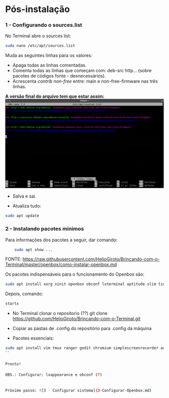 # Pós-instalação

### 1 - Configurando o sources.list
No Terminal abre o sources list:

```bash
sudo nano /etc/apt/sources.list
```

Muda as seguintes linhas para os valores:

- Apaga todas as linhas comentadas.
- Comenta todas as linhas que começam com: deb-src http... (sobre pacotes de códigos fonte - desnecessários).
- Acrescenta *contrib non-free* entre: main e non-free-firmware nas três linhas.

**A versão final do arquivo tem que estar assim:**
![](imgs/sources-list.png)

- Salva e sai.

- Atualiza tudo:

```bash
sudo apt update
```

### 2 - Instalando pacotes mínimos

Para informações dos pacotes a seguir, dar comando:
```bash
	sudo apt show ...
```

FONTE: https://raw.githubusercontent.com/HelioGiroto/Brincando-com-o-Terminal/master/openbox/como-instalar-openbox.md

Os pacotes indispensáveis para o funcionamento do Openbox são:

```bash
sudo apt install xorg xinit openbox obconf lxterminal aptitude slim tint2 menu nitrogen compton thunar arandr rofi git xterm
```

Depois, comando:

```bash
startx
```

- No Terminal clonar o repositorio (??) 
	git clone https://github.com/HelioGiroto/Brincando-com-o-Terminal.git

- Copiar as pastas de .config do repositório para .config da máquina

- Pacotes essenciais: 

```bash
sudo apt install vim tmux ranger gedit chromium simplescreenrecorder audacity gcc cheese conky bc gawk sed grep lynx curl wget html-xml-utils xclip googler ffmpeg imagemagick speedtest-cli youtube-dl nmap numix-icon-theme-circle espeak mbrola gnumeric galculator abiword shotwell htop mc mupdf mpack ssmtp mplayer alpine wkhtmltopdf gpick gnome-tweaks gnome-sushi gnome-multi-writer wdiff colordiff tint2 feh fswebcam dialog jq xtrlock mate-utils pavucontrol calendar whois bsdmainutils onboard pdfgrep numlockx lxappearance vlc python3-pip mirage plank xserver-xorg-input-synaptics nodejs npm pandoc gnome-control-center mediainfo mp3info mpv openjdk-18-jre default-jre xdotool youtube-dl neofetch
``

Pronto!

OBS.: Configurar: lxappearance e obconf (?)


Próximo passo: ![3 - Configurar sistema](3-Configurar-Openbox.md)

